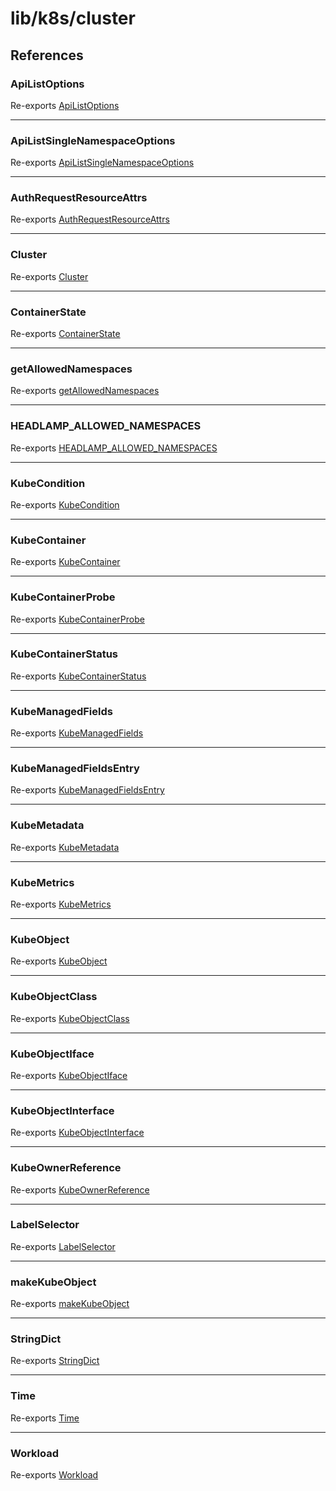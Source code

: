 # lib/k8s/cluster

## References

### ApiListOptions

Re-exports [ApiListOptions](../KubeObject/interfaces/ApiListOptions.md)

***

### ApiListSingleNamespaceOptions

Re-exports [ApiListSingleNamespaceOptions](../KubeObject/interfaces/ApiListSingleNamespaceOptions.md)

***

### AuthRequestResourceAttrs

Re-exports [AuthRequestResourceAttrs](../KubeObject/interfaces/AuthRequestResourceAttrs.md)

***

### Cluster

Re-exports [Cluster](interfaces/Cluster.md)

***

### ContainerState

Re-exports [ContainerState](interfaces/ContainerState.md)

***

### getAllowedNamespaces

Re-exports [getAllowedNamespaces](functions/getAllowedNamespaces.md)

***

### HEADLAMP\_ALLOWED\_NAMESPACES

Re-exports [HEADLAMP_ALLOWED_NAMESPACES](variables/HEADLAMP_ALLOWED_NAMESPACES.md)

***

### KubeCondition

Re-exports [KubeCondition](interfaces/KubeCondition.md)

***

### KubeContainer

Re-exports [KubeContainer](interfaces/KubeContainer.md)

***

### KubeContainerProbe

Re-exports [KubeContainerProbe](interfaces/KubeContainerProbe.md)

***

### KubeContainerStatus

Re-exports [KubeContainerStatus](interfaces/KubeContainerStatus.md)

***

### KubeManagedFields

Re-exports [KubeManagedFields](interfaces/KubeManagedFields.md)

***

### KubeManagedFieldsEntry

Re-exports [KubeManagedFieldsEntry](interfaces/KubeManagedFieldsEntry.md)

***

### KubeMetadata

Re-exports [KubeMetadata](../KubeMetadata/interfaces/KubeMetadata.md)

***

### KubeMetrics

Re-exports [KubeMetrics](interfaces/KubeMetrics.md)

***

### KubeObject

Re-exports [KubeObject](../KubeObject/classes/KubeObject.md)

***

### KubeObjectClass

Re-exports [KubeObjectClass](../KubeObject/type-aliases/KubeObjectClass.md)

***

### KubeObjectIface

Re-exports [KubeObjectIface](type-aliases/KubeObjectIface.md)

***

### KubeObjectInterface

Re-exports [KubeObjectInterface](../KubeObject/interfaces/KubeObjectInterface.md)

***

### KubeOwnerReference

Re-exports [KubeOwnerReference](interfaces/KubeOwnerReference.md)

***

### LabelSelector

Re-exports [LabelSelector](interfaces/LabelSelector.md)

***

### makeKubeObject

Re-exports [makeKubeObject](../KubeObject/functions/makeKubeObject.md)

***

### StringDict

Re-exports [StringDict](interfaces/StringDict.md)

***

### Time

Re-exports [Time](type-aliases/Time.md)

***

### Workload

Re-exports [Workload](../Workload/type-aliases/Workload.md)
